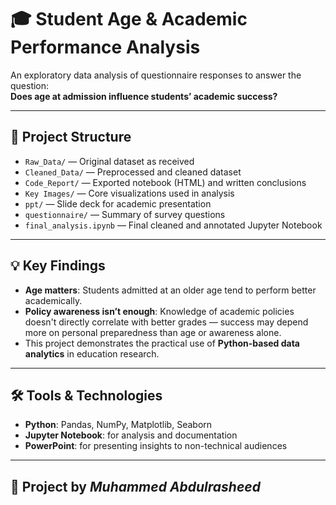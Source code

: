 # 🎓 Student Age & Academic Performance Analysis

An exploratory data analysis of questionnaire responses to answer the question:  
**Does age at admission influence students’ academic success?**

---

## 📁 Project Structure

- `Raw_Data/` — Original dataset as received
- `Cleaned_Data/` — Preprocessed and cleaned dataset
- `Code_Report/` — Exported notebook (HTML) and written conclusions
- `Key Images/` — Core visualizations used in analysis
- `ppt/` — Slide deck for academic presentation
- `questionnaire/` — Summary of survey questions
- `final_analysis.ipynb` — Final cleaned and annotated Jupyter Notebook

---

## 💡 Key Findings

- **Age matters**: Students admitted at an older age tend to perform better academically.
- **Policy awareness isn’t enough**: Knowledge of academic policies doesn't directly correlate with better grades — success may depend more on personal preparedness than age or awareness alone.
- This project demonstrates the practical use of **Python-based data analytics** in education research.

---

## 🛠️ Tools & Technologies

- **Python**: Pandas, NumPy, Matplotlib, Seaborn
- **Jupyter Notebook**: for analysis and documentation
- **PowerPoint**: for presenting insights to non-technical audiences

---

## 🔗 Project by *Muhammed Abdulrasheed*

